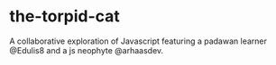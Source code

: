 # the-torpid-cat
A collaborative exploration of Javascript featuring a padawan learner @Edulis8 and a js neophyte @arhaasdev.
